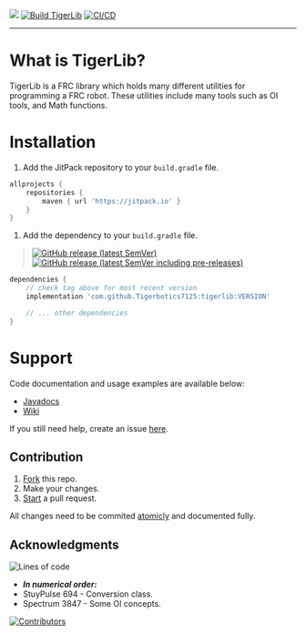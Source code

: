 <!-- Jitpack, Build workflow, Test workflow -->
[![](https://jitpack.io/v/Tigerbotics7125/tigerlib.svg)](https://jitpack.io/#Tigerbotics7125/tigerlib)
[![Build TigerLib](https://github.com/Tigerbotics7125/TigerLib/actions/workflows/Build.yaml/badge.svg?branch=main)](https://github.com/Tigerbotics7125/TigerLib/actions/workflows/Build.yaml)
[![CI/CD](https://github.com/Tigerbotics7125/TigerLib/actions/workflows/CI-CD.yaml/badge.svg?branch=main)](https://github.com/Tigerbotics7125/TigerLib/actions/workflows/CI-CD.yaml)

---

# What is TigerLib?
TigerLib is a FRC library which holds many different utilities for programming a FRC robot. These utilities include many tools such as OI tools, and Math functions.

# Installation

1. Add the JitPack repository to your `build.gradle` file.
``` groovy
allprojects {
    repositories {
        maven { url 'https://jitpack.io' }
    }
}
```

1. Add the dependency to your `build.gradle` file.
> [![GitHub release (latest SemVer)](https://img.shields.io/github/v/release/tigerbotics7125/tigerlib?color=00aaff&label=Latest%3A)](https://github.com/Tigerbotics7125/TigerLib/releases)
> [![GitHub release (latest SemVer including pre-releases)](https://img.shields.io/github/v/release/tigerbotics7125/tigerlib?color=ffff00&include_prereleases&label=pre-release%3A)](https://github.com/Tigerbotics7125/TigerLib/releases)
```groovy
dependencies {
    // check tag above for most recent version
    implementation 'com.github.Tigerbotics7125:tigerlib:VERSION'

    // ... other dependencies
}
```

# Support

Code documentation and usage examples are available below:

* [Javadocs](https://tigerbotics7125.github.io/TigerLib/)
* [Wiki](https://github.com/Tigerbotics7125/TigerLib/wiki)

If you still need help, create an issue [here](https://github.com/Tigerbotics7125/TigerLib/issues/new).

## Contribution

1. [Fork](https://github.com/Tigerbotics7125/TigerLib/fork) this repo.
1. Make your changes.
1. [Start](https://github.com/Tigerbotics7125/TigerLib/compare) a pull request.

All changes need to be commited [atomicly](https://www.freshconsulting.com/insights/blog/atomic-commits/) and documented fully.


## Acknowledgments
![Lines of code](https://img.shields.io/tokei/lines/github/tigerbotics7125/TigerLib?style=plastic)
* ***In numerical order:***
* StuyPulse 694 - Conversion class.
* Spectrum 3847 - Some OI concepts.

[![Contributors](https://contrib.rocks/image?repo=Tigerbotics7125/TigerLib)](https://github.com/Tigerbotics7125/TigerLib/graphs/contributors)
